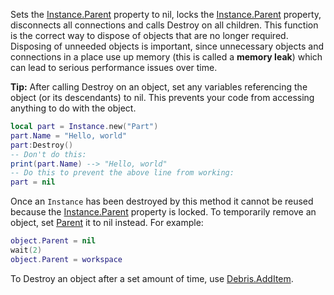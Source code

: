 Sets the [Instance.Parent](https://developer.roblox.com/api-reference/property/Instance/Parent) property to nil, locks the [Instance.Parent](https://developer.roblox.com/api-reference/property/Instance/Parent) property, disconnects all connections and calls Destroy on all children. This function is the correct way to dispose of objects that are no longer required. Disposing of unneeded objects is important, since unnecessary objects and connections in a place use up memory (this is called a **memory leak**) which can lead to serious performance issues over time.

**Tip:** After calling Destroy on an object, set any variables referencing the object (or its descendants) to nil. This prevents your code from accessing anything to do with the object.

```lua
local part = Instance.new("Part")
part.Name = "Hello, world"
part:Destroy()
-- Don't do this:
print(part.Name) --> "Hello, world"
-- Do this to prevent the above line from working:
part = nil
```

Once an `Instance` has been destroyed by this method it cannot be reused because the [Instance.Parent](https://developer.roblox.com/api-reference/property/Instance/Parent) property is locked. To temporarily remove an object, set [Parent](https://developer.roblox.com/api-reference/property/Instance/Parent) it to nil instead. For example:

```lua
object.Parent = nil
wait(2)
object.Parent = workspace
```

To Destroy an object after a set amount of time, use [Debris.AddItem](https://developer.roblox.com/api-reference/function/Debris/AddItem).